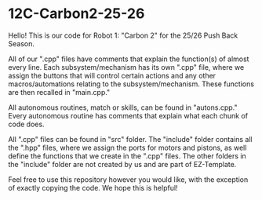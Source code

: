 # 12C-Carbon2-25-26
 Hello! This is our code for Robot 1: "Carbon 2" for the 25/26 Push Back Season.

 All of our ".cpp" files have comments that explain the function(s) of almost every line. Each subsystem/mechanism has its own ".cpp" file, where we assign the buttons that will control certain actions and any other macros/automations relating to the subsystem/mechanism. These functions are then recalled in "main.cpp."

 All autonomous routines, match or skills, can be found in "autons.cpp." Every autonomous routine has comments that explain what each chunk of code does.

 All ".cpp" files can be found in "src" folder. The "include" folder contains all the ".hpp" files, where we assign the ports for motors and pistons, as well define the functions that we create in the ".cpp" files. The other folders in the "include" folder are not created by us and are part of EZ-Template.

 Feel free to use this repository however you would like, with the exception of exactly copying the code. We hope this is helpful!